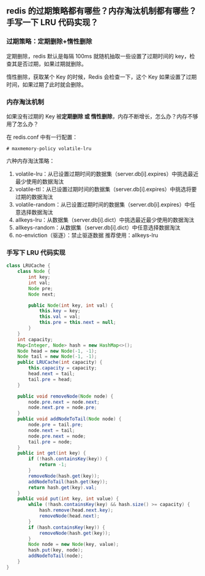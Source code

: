 ## redis 的过期策略都有哪些？内存淘汰机制都有哪些？手写一下 LRU 代码实现？

### 过期策略：**定期删除+惰性删除**

定期删除，redis 默认是每隔 100ms 就随机抽取一些设置了过期时间的 key，检查其是否过期，如果过期就删除。

惰性删除，获取某个 Key 的时候，Redis 会检查一下，这个 Key 如果设置了过期时间，如果过期了此时就会删除。

### 内存淘汰机制

如果没有过期的 Key 被**定期删除 或 惰性删除**，内存不断增长，怎么办？内存不够用了怎么办？

在 redis.conf 中有一行配置：

```shell
# maxmemory-policy volatile-lru
```

六种内存淘汰策略：

1. volatile-lru：从已设置过期时间的数据集（server.db[i].expires）中挑选最近最少使用的数据淘汰
2. volatile-ttl：从已设置过期时间的数据集（server.db[i].expires）中挑选将要过期的数据淘汰
3. volatile-random：从已设置过期时间的数据集（server.db[i].expires）中任意选择数据淘汰
4. allkeys-lru：从数据集（server.db[i].dict）中挑选最近最少使用的数据淘汰
5. allkeys-random：从数据集（server.db[i].dict）中任意选择数据淘汰
6. no-enviction（驱逐）：禁止驱逐数据
   推荐使用：allkeys-lru

### 手写下 LRU 代码实现

```java
class LRUCache {
    class Node {
        int key;
        int val;
        Node pre;
        Node next;

        public Node(int key, int val) {
            this.key = key;
            this.val = val;
            this.pre = this.next = null;
        }
    }
    int capacity;
    Map<Integer, Node> hash = new HashMap<>();
    Node head = new Node(-1, -1);
    Node tail = new Node(-1, -1);
    public LRUCache(int capacity) {
        this.capacity = capacity;
        head.next = tail;
        tail.pre = head;
    }

    public void removeNode(Node node) {
        node.pre.next = node.next;
        node.next.pre = node.pre;
    }
    public void addNodeToTail(Node node) {
        node.pre = tail.pre;
        node.next = tail;
        node.pre.next = node;
        tail.pre = node;
    }
    public int get(int key) {
        if (!hash.containsKey(key)) {
            return -1;
        }
        removeNode(hash.get(key));
        addNodeToTail(hash.get(key));
        return hash.get(key).val;
    }
    public void put(int key, int value) {
        while (!hash.containsKey(key) && hash.size() >= capacity) {
            hash.remove(head.next.key);
            removeNode(head.next);
        }
        if (hash.containsKey(key)) {
            removeNode(hash.get(key));
        }
        Node node = new Node(key, value);
        hash.put(key, node);
        addNodeToTail(node);
    }
}
```
